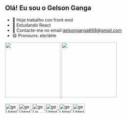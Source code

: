 ## Olá! Eu sou o Gelson Ganga

- 🔭 Hoje trabalho con front-end
- 🌱 Estudando React
- 💬 Contacte-me no email:gelsonganga668@gmail.com
- 😄 Pronouns: ele/dele

<div>
  <a href="https://github.com/GelsonGanga">
    <img height= "180em" src="https://github-readme-stats.vercel.app/api?username=GelsonGanga&show_icons=true&theme=dark&include_all_commits-true&count_private-true"/>
    <img height= "180em" src="https://github-readme-stats.vercel.app/api/top-langs/?username=GelsonGanga&layout=compact&langs_count=16&theme=dark"/> 
</div>
<div style="display: inline_block"><br>
      <img align="center" alt="gel.html" height="30" width="40" src="https://cdn.jsdelivr.net/gh/devicons/devicon@latest/icons/html5/html5-original.svg" />
      <img  align="center" alt="gel.html" height="30" width="40" src="https://cdn.jsdelivr.net/gh/devicons/devicon@latest/icons/css3/css3-original.svg" />
      <img align="center" alt="gel.js" height="30" width="40" src="https://cdn.jsdelivr.net/gh/devicons/devicon@latest/icons/javascript/javascript-original.svg" />
      <img  align="center" alt="gel.html" height="30" width="40" src="https://cdn.jsdelivr.net/gh/devicons/devicon@latest/icons/cplusplus/cplusplus-original.svg" />
      <img align="center" alt="gel.html" height="30" width="40" src="https://cdn.jsdelivr.net/gh/devicons/devicon@latest/icons/figma/figma-original.svg" />
      <img align="center" alt="gel.html" height="30" width="40" src="https://cdn.jsdelivr.net/gh/devicons/devicon@latest/icons/react/react-original.svg" />
          
          
          
          
          
          
</div>

